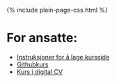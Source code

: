 
{% include plain-page-css.html %}

# For ansatte:
* [Instruksjoner for å lage kursside](https://uit-econ.github.io/coursepage_template/)
* [Githubkurs](https://titlon.uit.no/hht/git-res/kursgit.mp4)
* [Kurs i digital CV](https://titlon.uit.no/hht/git-res/digicv.mp4)
